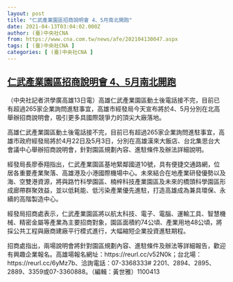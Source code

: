 ```yaml
---
layout: post
title: "仁武產業園區招商說明會 4、5月南北開跑"
date: 2021-04-13T03:04:02.000Z
author: (臺)中央社CNA
from: https://www.cna.com.tw/news/afe/202104130047.aspx
tags: [ (臺)中央社CNA ]
categories: [ (臺)中央社CNA ]
---
```

<!--1618283042000-->
[仁武產業園區招商說明會 4、5月南北開跑](https://www.cna.com.tw/news/afe/202104130047.aspx)
------

<div>
<div></div><div class="paragraph"><p>（中央社記者洪學廣高雄13日電）高雄仁武產業園區動土後電話接不完，目前已有超過265家企業詢問進駐事宜，高雄市經發局今天宣布將於4、5月分別在北高舉辦招商說明會，吸引更多具國際競爭力的頂尖大廠落地。</p><p>高雄仁武產業園區動土後電話接不完，目前已有超過265家企業詢問進駐事宜，高雄市政府經發局將於4月22日及5月3日，分別在高雄漢來大飯店、台北集思台大會議中心舉辦招商說明會，針對園區規劃內容、進駐條件及辦法詳細說明。</p><p>經發局長廖泰翔指出，仁武產業園區基地緊鄰國道10號，具有便捷交通路網，位居各重要產業聚落、高雄港及小港國際機場中心。未來結合在地產業研發優勢以及海、空雙港資源，將與路竹科學園區、楠梓科技產業園區及未來的橋頭科學園區形成廊帶群聚效益，並以低耗能、低污染產業優先進駐，打造高雄成為兼具環保、永續的高階製造中心。</p><p>經發局招商處表示，仁武產業園區將以航太科技、電子、電腦、運輸工具、智慧機械、精密金屬等產業為主要招商對象，園區面積約74公頃、產業用地48公頃，將採公共工程與廠商建廠平行模式進行，大幅縮短企業投資進駐期程。</p><p>招商處指出，兩場說明會將針對園區規劃內容、進駐條件及辦法等詳細報告，歡迎有興趣企業報名。高雄場報名網址：https://reurl.cc/v52N0k；台北場：https://reurl.cc/6yMz7b、洽詢電話：07-3368333# 2201、2894、2895、2889、3359或07-3360888。（編輯：黃世雅）1100413</p></div>
</div>
